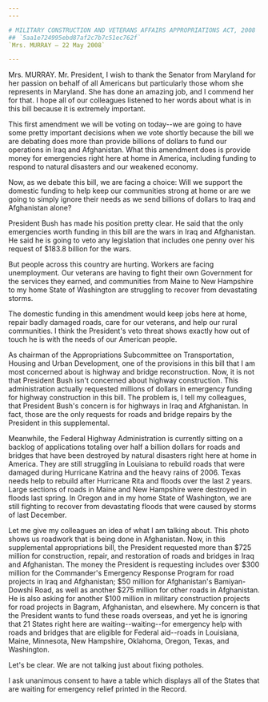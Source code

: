 ```yaml
---
---

# MILITARY CONSTRUCTION AND VETERANS AFFAIRS APPROPRIATIONS ACT, 2008
## `5aa1e724995ebd87af2c7b7c51ec762f`
`Mrs. MURRAY — 22 May 2008`

---
```



Mrs. MURRAY. Mr. President, I wish to thank the Senator from Maryland 
for her passion on behalf of all Americans but particularly those whom 
she represents in Maryland. She has done an amazing job, and I commend 
her for that. I hope all of our colleagues listened to her words about 
what is in this bill because it is extremely important.

This first amendment we will be voting on today--we are going to have 
some pretty important decisions when we vote shortly because the bill 
we are debating does more than provide billions of dollars to fund our 
operations in Iraq and Afghanistan. What this amendment does is provide 
money for emergencies right here at home in America, including funding 
to respond to natural disasters and our weakened economy.

Now, as we debate this bill, we are facing a choice: Will we support 
the domestic funding to help keep our communities strong at home or are 
we going to simply ignore their needs as we send billions of dollars to 
Iraq and Afghanistan alone?

President Bush has made his position pretty clear. He said that the 
only emergencies worth funding in this bill are the wars in Iraq and 
Afghanistan. He said he is going to veto any legislation that includes 
one penny over his request of $183.8 billion for the wars.

But people across this country are hurting. Workers are facing 
unemployment. Our veterans are having to fight their own Government for 
the services they earned, and communities from Maine to New Hampshire 
to my home State of Washington are struggling to recover from 
devastating storms.

The domestic funding in this amendment would keep jobs here at home, 
repair badly damaged roads, care for our veterans, and help our rural 
communities. I think the President's veto threat shows exactly how out 
of touch he is with the needs of our American people.

As chairman of the Appropriations Subcommittee on Transportation, 
Housing and Urban Development, one of the provisions in this bill that 
I am most concerned about is highway and bridge reconstruction. Now, it 
is not that President Bush isn't concerned about highway construction. 
This administration actually requested millions of dollars in emergency 
funding for highway construction in this bill. The problem is, I tell 
my colleagues, that President Bush's concern is for highways in Iraq 
and Afghanistan. In fact, those are the only requests for roads and 
bridge repairs by the President in this supplemental.

Meanwhile, the Federal Highway Administration is currently sitting on 
a backlog of applications totaling over half a billion dollars for 
roads and bridges that have been destroyed by natural disasters right 
here at home in America. They are still struggling in Louisiana to 
rebuild roads that were damaged during Hurricane Katrina and the heavy 
rains of 2006. Texas needs help to rebuild after Hurricane Rita and 
floods over the last 2 years. Large sections of roads in Maine and New 
Hampshire were destroyed in floods last spring. In Oregon and in my 
home State of Washington, we are still fighting to recover from 
devastating floods that were caused by storms of last December.

Let me give my colleagues an idea of what I am talking about. This 
photo shows us roadwork that is being done in Afghanistan. Now, in this 
supplemental appropriations bill, the President requested more than 
$725 million for construction, repair, and restoration of roads and 
bridges in Iraq and Afghanistan. The money the President is requesting 
includes over $300 million for the Commander's Emergency Response 
Program for road projects in Iraq and Afghanistan; $50 million for 
Afghanistan's Bamiyan-Dowshi Road, as well as another $275 million for 
other roads in Afghanistan. He is also asking for another $100 million 
in military construction projects for road projects in Bagram, 
Afghanistan, and elsewhere. My concern is that the President wants to 
fund these roads overseas, and yet he is ignoring that 21 States right 
here are waiting--waiting--for emergency help with roads and bridges 
that are eligible for Federal aid--roads in Louisiana, Maine, 
Minnesota, New Hampshire, Oklahoma, Oregon, Texas, and Washington.

Let's be clear. We are not talking just about fixing potholes.

I ask unanimous consent to have a table which displays all of the 
States that are waiting for emergency relief printed in the Record.